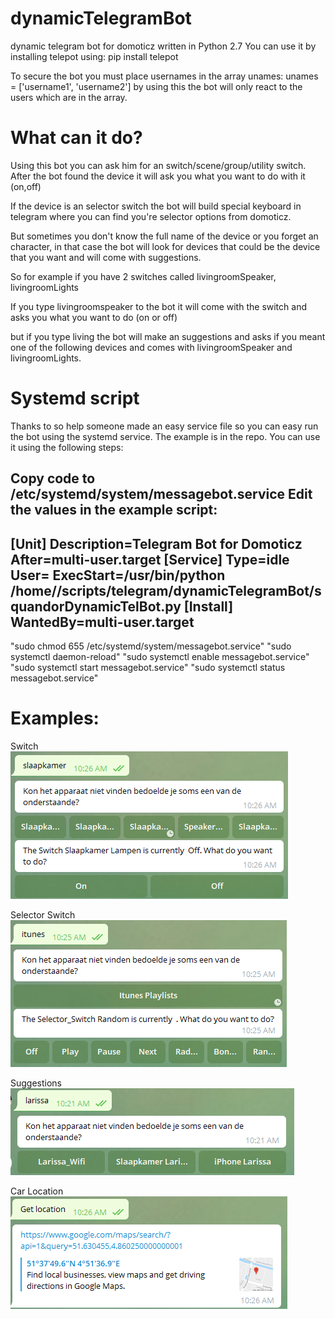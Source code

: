 # dynamicTelegramBot
dynamic telegram bot for domoticz written in Python 2.7
You can use it by installing telepot using: pip install telepot

To secure the bot you must place usernames in the array unames:
unames = ['username1', 'username2'] 
by using this the bot will only react to the users which are in the array.

# What can it do?
Using this bot you can ask him for an switch/scene/group/utility switch. 
After the bot found the device it will ask you what you want to do with it (on,off)

If the device is an selector switch the bot will build special keyboard in telegram where you can find you're selector options from domoticz. 

But sometimes you don't know the full name of the device or you forget an character, in that case the bot will look for devices that could be the device that you want and will come with suggestions. 

So for example if you have 2 switches called livingroomSpeaker, livingroomLights

If you type livingroomspeaker to the bot it will come with the switch and asks you what you want to do (on or off)

but if you type living the bot will make an suggestions and asks if you meant one of the following devices and comes with livingroomSpeaker and livingroomLights. 

# Systemd script
Thanks to so help someone made an easy service file so you can easy run the bot using the systemd service. 
The example is in the repo. 
You can use it using the following steps:

Copy code to /etc/systemd/system/messagebot.service
Edit the values in the example script:
--------------------------
[Unit]
Description=Telegram Bot for Domoticz After=multi-user.target
[Service]
Type=idle
User=<username>
ExecStart=/usr/bin/python /home/<username>/scripts/telegram/dynamicTelegramBot/squandorDynamicTelBot.py
[Install]
WantedBy=multi-user.target
------------------------
"sudo chmod 655 /etc/systemd/system/messagebot.service"
"sudo systemctl daemon-reload"
"sudo systemctl enable messagebot.service"
"sudo systemctl start messagebot.service"
"sudo systemctl status messagebot.service"

# Examples:<br>
Switch<br>
![alt text](https://github.com/squandor/dynamicTelegramBot/blob/master/examples/example_switch.png?raw=true)

Selector Switch<br>
![alt text](https://github.com/squandor/dynamicTelegramBot/blob/master/examples/selector_switch.png?raw=true)

Suggestions<br>
![alt text](https://github.com/squandor/dynamicTelegramBot/blob/master/examples/suggestions.png?raw=true)

Car Location<br>
![alt text](https://github.com/squandor/dynamicTelegramBot/blob/master/examples/car_getLocation.png?raw=true)
